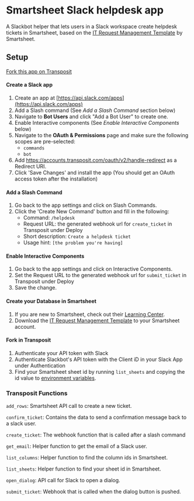 # Smartsheet Slack helpdesk app

A Slackbot helper that lets users in a Slack workspace create helpdesk tickets in Smartsheet, based on the [IT Request Management Template](https://www.smartsheet.com/marketplace/templates/it-request-management) by Smartsheet.

## Setup

[Fork this app on Transposit](https://console.transposit.com/t/transposit-sample/smartsheet_slack_helpdesk?fork=true)

#### Create a Slack app

1. Create an app at [https://api.slack.com/apps](https://api.slack.com/apps)
2. Add a Slash command (See _Add a Slash Command_ section below)
3. Navigate to **Bot Users** and click "Add a Bot User" to create one.
4. Enable Interactive components (See _Enable Interactive Components_ below)
5. Navigate to the **OAuth & Permissions** page and make sure the following scopes are pre-selected:
   - `commands`
   - `bot`
6. Add https://accounts.transposit.com/oauth/v2/handle-redirect as a Redirect URI.
7. Click 'Save Changes' and install the app (You should get an OAuth access token after the installation)

#### Add a Slash Command

1. Go back to the app settings and click on Slash Commands.
1. Click the 'Create New Command' button and fill in the following:
   - Command: `/helpdesk`
   - Request URL: the generated webhook url for `create_ticket` in Transposit under Deploy
   - Short description: `Create a helpdesk ticket`
   - Usage hint: `[the problem you're having]`

#### Enable Interactive Components

1. Go back to the app settings and click on Interactive Components.
2. Set the Request URL to the generated webhook url for `submit_ticket` in Transposit under Deploy
3. Save the change.

#### Create your Database in Smartsheet

1. If you are new to Smartsheet, check out their [Learning Center](https://help.smartsheet.com/).
2. Download the [IT Request Management Template](https://www.smartsheet.com/marketplace/templates/it-request-management) to your Smartsheet account.

#### Fork in Transposit

1. Authenticate your API token with Slack
2. Authenticate Slackbot's API token with the Client iD in your Slack App under Authentication
3. Find your Smartsheet sheet id by running `list_sheets` and copying the id value to [environment variables](https://www.transposit.com/docs/building/environment-variables/).

### Transposit Functions

`add_rows`: Smartsheet API call to create a new ticket.

`confirm_ticket`: Contains the data to send a confirmation message back to a slack user.

`create_ticket`: The webhook function that is called after a slash command

`get_email`: Helper function to get the email of a Slack user.

`list_columns`: Helper function to find the column ids in Smartsheet.

`list_sheets`: Helper function to find your sheet id in Smartsheet.

`open_dialog`: API call for Slack to open a dialog.

`submit_ticket`: Webhook that is called when the dialog button is pushed.
